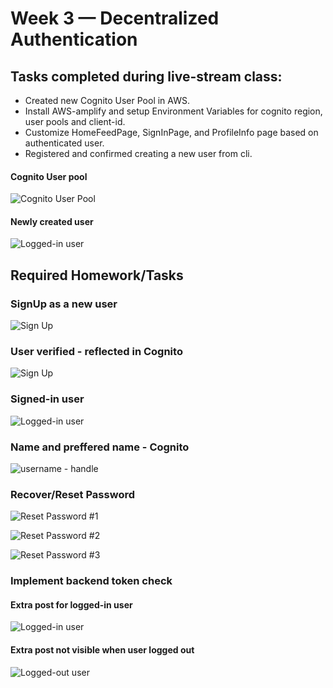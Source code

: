# Week 3 — Decentralized Authentication

## Tasks completed during live-stream class:
* Created new Cognito User Pool in AWS.
* Install AWS-amplify and setup Environment Variables for cognito region, user pools and client-id.
* Customize HomeFeedPage, SignInPage, and ProfileInfo page based on authenticated user.
* Registered and confirmed creating a new user from cli.

#### Cognito User pool
![Cognito User Pool](../_docs/assets/week3/Cognito-user-pool-aws.png)

#### Newly created user
![Logged-in user](../_docs/assets/week3/logged-in-user.png)


## Required Homework/Tasks

### SignUp as a new user
![Sign Up](../_docs/assets/week3/user-signUp-cruddur.png)

### User verified - reflected in Cognito
![Sign Up](../_docs/assets/week3/user-verified-cognito.png)

### Signed-in user
![Logged-in user](../_docs/assets/week3/logged-in-user.png)

### Name and preffered name - Cognito
![username - handle](../_docs/assets/week3/name-username-cruddur.png)

### Recover/Reset Password
![Reset Password #1](../_docs/assets/week3/recover-password-1.png)

![Reset Password #2](../_docs/assets/week3/recover-password-2.png)

![Reset Password #3](../_docs/assets/week3/recover-password-3.png)

### Implement backend token check

#### Extra post for logged-in user
![Logged-in user](../_docs/assets/week3/posts-visible-when-logged-in.png)

#### Extra post not visible when user logged out
![Logged-out user](../_docs/assets/week3/post-not-showing-when-logged-out.png)



